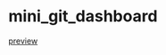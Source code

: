 # mini_git_dashboard
[preview](https://user-images.githubusercontent.com/73544069/211848568-e55dc779-b034-4225-b511-6494adf1410b.webm)
